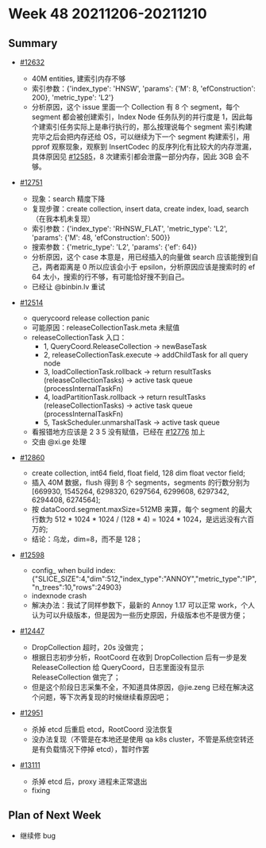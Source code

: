 # Week 48 20211206-20211210

## Summary

- [#12632](https://github.com/milvus-io/milvus/issues/12632)
	- 40M entities, 建索引内存不够
	- 索引参数：{'index_type': 'HNSW', 'params': {'M': 8, 'efConstruction': 200}, 'metric_type': 'L2'}
	- 分析原因，这个 issue 里面一个 Collection 有 8 个 segment，每个 segment 都会被创建索引，Index Node 任务队列的并行度是 1，因此每个建索引任务实际上是串行执行的，那么按理说每个 segment 索引构建完毕之后会把内存还给 OS，可以继续为下一个 segment 构建索引，用 pprof 观察现象，观察到 InsertCodec 的反序列化有比较大的内存泄漏，具体原因见 [#12585](https://github.com/milvus-io/milvus/issues/12585)，8 次建索引都会泄露一部分内存，因此 3GB 会不够。

- [#12751](https://github.com/milvus-io/milvus/issues/12751)
	- 现象：search 精度下降
	- 复现步骤：create collection, insert data, create index, load, search（在我本机未复现）
	- 索引参数：{'index_type': 'RHNSW_FLAT', 'metric_type': 'L2', 'params': {'M': 48, 'efConstruction': 500}}
	- 搜索参数：{'metric_type': 'L2', 'params': {'ef': 64}}
	- 分析原因，这个 case 本意是，用已经插入的向量做 search 应该能搜到自己，两者距离是 0 所以应该会小于 epsilon，分析原因应该是搜索时的 ef 64 太小，搜索的行不够，有可能恰好搜不到自己。
	- 已经让 @binbin.lv 重试

- [#12514](https://github.com/milvus-io/milvus/issues/12514)
	- querycoord release collection panic
	- 可能原因：releaseCollectionTask.meta 未赋值
	- releaseCollectionTask 入口：
		- 1, QueryCoord.ReleaseCollection -> newBaseTask
		- 2, releaseCollectionTask.execute -> addChildTask for all query node
		- 3, loadCollectionTask.rollback -> return resultTasks (releaseCollectionTasks) -> active task queue (processInternalTaskFn)
		- 4, loadPartitionTask.rollback -> return resultTasks (releaseCollectionTasks) -> active task queue (processInternalTaskFn)
		- 5, TaskScheduler.unmarshalTask -> active task queue
	- 看报错地方应该是 2 3 5 没有赋值，已经在 [#12776](https://github.com/milvus-io/milvus/pull/12776) 加上
	- 交由 @xi.ge 处理

- [#12860](https://github.com/milvus-io/milvus/issues/12860)
	- create collection, int64 field, float field, 128 dim float vector field;
	- 插入 40M 数据，flush 得到 8 个 segments，segments 的行数分别为 [669930, 1545264, 6298320, 6297564, 6299608, 6297342, 6294408, 6274564];
	- 按 dataCoord.segment.maxSize=512MB 来算，每个 segment 的最大行数为 512 * 1024 * 1024 / (128 * 4) = 1024 * 1024，是远远没有六百万的;
	- 结论：乌龙，dim=8，而不是 128；

- [#12598](https://github.com/milvus-io/milvus/issues/12598)
	- config_ when build index: {"SLICE_SIZE":4,"dim":512,"index_type":"ANNOY","metric_type":"IP","n_trees":10,"rows":24903}
	- indexnode crash
	- 解决办法：我试了同样参数下，最新的 Annoy 1.17 可以正常 work，个人认为可以升级版本，但是因为一些历史原因，升级版本也不是很方便；

- [#12447](https://github.com/milvus-io/milvus/issues/12447)
	- DropCollection 超时，20s 没做完；
	- 根据日志初步分析，RootCoord 在收到 DropCollection 后有一步是发 ReleaseCollection 给 QueryCoord，日志里面没有显示 ReleaseCollection 做完了；
	- 但是这个阶段日志采集不全，不知道具体原因，@jie.zeng 已经在解决这个问题，等下次再复现的时候继续看原因吧；

- [#12951](https://github.com/milvus-io/milvus/issues/12951)
	- 杀掉 etcd 后重启 etcd，RootCoord 没法恢复
	- 没办法复现（不管是在本地还是使用 qa k8s cluster，不管是系统空转还是有负载情况下停掉 etcd），暂时作罢

- [#13111](https://github.com/milvus-io/milvus/issues/13111)
	- 杀掉 etcd 后，proxy 进程未正常退出
	- fixing

## Plan of Next Week

- 继续修 bug
